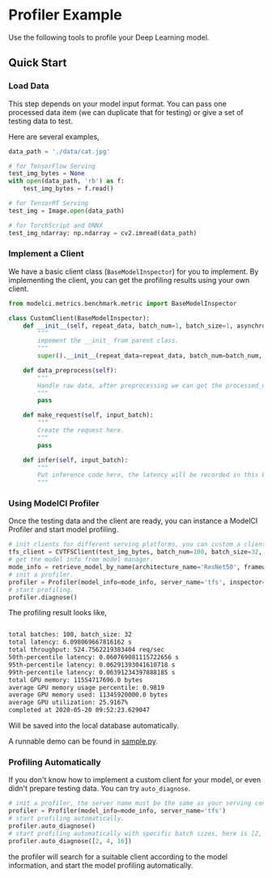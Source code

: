 # Profiler Example

Use the following tools to profile your Deep Learning model.

## Quick Start 

### Load Data

This step depends on your model input format. You can pass one processed data item (we can duplicate that for testing) or give a set of testing data to test.

Here are several examples,

```python
data_path = './data/cat.jpg'

# for TensorFlow Serving
test_img_bytes = None
with open(data_path, 'rb') as f:
    test_img_bytes = f.read()

# for TensorRT Serving
test_img = Image.open(data_path)

# for TorchScript and ONNX
test_img_ndarray: np.ndarray = cv2.imread(data_path)
```

### Implement a Client

We have a basic client class (`BaseModelInspector`) for you to implement. By implementing the client, you can get the profiling results using your own client. 

```python 
from modelci.metrics.benchmark.metric import BaseModelInspector

class CustomClient(BaseModelInspector):
    def __init__(self, repeat_data, batch_num=1, batch_size=1, asynchronous=None):
        """
        impement the __init_ from parent class.
        """
        super().__init__(repeat_data=repeat_data, batch_num=batch_num, batch_size=batch_size, asynchronous=asynchronous)

    def data_preprocess(self):
        """
        Handle raw data, after preprocessing we can get the processed_data, which is using for benchmarking.
        """
        pass

    def make_request(self, input_batch):
        """
        Create the request here. 
        """
        pass

    def infer(self, input_batch):
        """
        Put inference code here, the latency will be recorded in this block.
        """
```

### Using ModelCI Profiler

Once the testing data and the client are ready, you can instance a ModelCI Profiler and start model profiling.

```python 
# init clients for different serving platforms, you can custom a client by implementing the BaseModelInspector class.
tfs_client = CVTFSClient(test_img_bytes, batch_num=100, batch_size=32, asynchronous=False)
# get the model info from model manager.
mode_info = retrieve_model_by_name(architecture_name='ResNet50', framework=Framework.PYTORCH, engine=Engine.TORCHSCRIPT)
# init a profiler.
profiler = Profiler(model_info=mode_info, server_name='tfs', inspector=tfs_client)
# start profiling.
profiler.diagnose()
```

The profiling result looks like, 

```bash

total batches: 100, batch_size: 32
total latency: 6.098069667816162 s
total throughput: 524.7562219383404 req/sec
50th-percentile latency: 0.060769081115722656 s
95th-percentile latency: 0.06291393041610718 s
99th-percentile latency: 0.06391234397888185 s
total GPU memory: 11554717696.0 bytes
average GPU memory usage percentile: 0.9819
average GPU memory used: 11345920000.0 bytes
average GPU utilization: 25.9167%
completed at 2020-05-20 09:52:23.629047

```

Will be saved into the local database automatically.

A runnable demo can be found in [sample.py](./sample.py).

### Profiling Automatically

If you don't know how to implement a custom client for your model, or even didn't prepare testing data. You can try `auto_diagnose`. 

```python 
# init a profiler, the server name must be the same as your serving container's.
profiler = Profiler(model_info=mode_info, server_name='tfs')
# start profiling automatically.
profiler.auto_diagnose()
# start profiling automatically with specific batch sizes, here is [2, 4, 16].
profiler.auto_diagnose([2, 4, 16])
```

the profiler will search for a suitable client according to the model information, and start the model profiling automatically.
